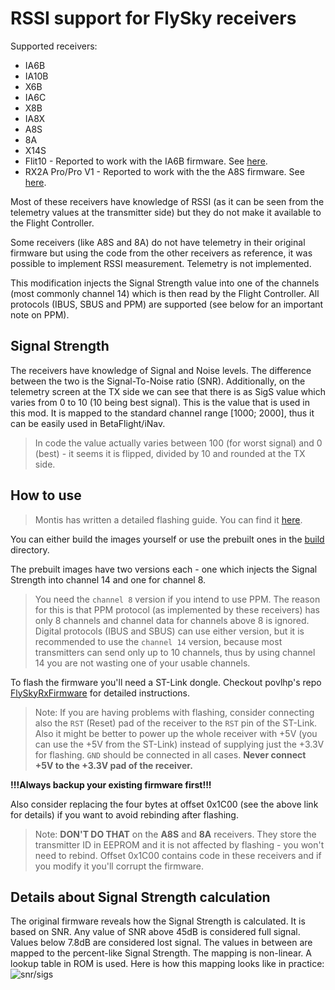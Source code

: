 # RSSI support for FlySky receivers

Supported receivers:
* IA6B
* IA10B
* X6B
* IA6C
* X8B
* IA8X
* A8S
* 8A
* X14S
* Flit10 - Reported to work with the IA6B firmware. See [here](https://www.rcgroups.com/forums/showthread.php?3093552-RSSI-Firmware-mod-for-FlySky-IA6B-and-X6B/page24#post43460731).
* RX2A Pro/Pro V1 - Reported to work with the the A8S firmware. See [here](https://www.rcgroups.com/forums/showthread.php?3093552-RSSI-Firmware-mod-for-FlySky-IA6B-and-X6B&postid=44068183).

Most of these receivers have knowledge of RSSI (as it can be seen from the telemetry values
at the transmitter side) but they do not make it available to the Flight
Controller.

Some receivers (like A8S and 8A) do not have telemetry in their original firmware but using the code from the other receivers as reference, it was possible to implement RSSI measurement. Telemetry is not implemented.

This modification injects the Signal Strength value into one of the channels (most commonly channel 14) which is then read by the Flight Controller. All protocols (IBUS, SBUS and PPM) are supported (see below for an important note on PPM).

## Signal Strength

The receivers have knowledge of Signal and Noise levels. The difference between the two is the
Signal-To-Noise ratio (SNR). Additionally, on the telemetry screen at the TX side we can see that there is as SigS value
which varies from 0 to 10 (10 being best signal). This is the value that is used in this mod. It is mapped to the standard
channel range [1000; 2000], thus it can be easily used in BetaFlight/iNav.

> In code the value actually varies between 100 (for worst signal) and 0 (best) - it seems it is flipped, divided by 10 and rounded at the TX side.


## How to use

> Montis has written a detailed flashing guide. You can find it [here](http://www.multirotorguide.com/guide/flysky-receivers-rssi-mod-alternative-firmware/).

You can either build the images yourself or use the prebuilt ones in the [build](build) directory.

The prebuilt images have two versions each - one which injects the Signal Strength into channel 14 and one for channel 8.
> You need the `channel 8` version if you intend to use PPM. The reason for this is that PPM protocol (as implemented by these receivers) has only 8 channels and channel data for channels above 8 is ignored.
> Digital protocols (IBUS and SBUS) can use either version, but it is recommended to use the `channel 14` version, because most transmitters can send only up to 10 channels, thus by using channel 14 you are not wasting one of your usable channels.

To flash the firmware you'll need a ST-Link dongle.
Checkout povlhp's repo [FlySkyRxFirmware](https://github.com/povlhp/FlySkyRxFirmware) for detailed
instructions.

> Note: If you are having problems with flashing, consider connecting also the `RST` (Reset) pad of the receiver to the `RST` pin of the ST-Link.<br/>
> Also it might be better to power up the whole receiver with +5V (you can use the +5V from the ST-Link) instead of supplying just the +3.3V for flashing. `GND` should be connected in all cases. **Never connect +5V to the +3.3V pad of the receiver.**

**!!!Always backup your existing firmware first!!!**

Also consider replacing the four bytes at offset 0x1C00 (see the above link for details) if you want to avoid rebinding
after flashing.

> Note: **DON'T DO THAT** on the **A8S** and **8A** receivers. They store the transmitter ID in EEPROM and it is not affected by flashing - you won't need to rebind. Offset 0x1C00 contains code in these receivers and if you modify it you'll corrupt the firmware.

## Details about Signal Strength calculation
The original firmware reveals how the Signal Strength is calculated. It is based on SNR.
Any value of SNR above 45dB is considered full signal. Values below 7.8dB are considered
lost signal. The values in between are mapped to the percent-like Signal Strength. The mapping is
non-linear. A lookup table in ROM is used. Here is how this mapping looks like in practice:
![snr/sigs](https://user-images.githubusercontent.com/9365881/41402828-037e95ae-6fcc-11e8-939f-167e4dab414b.png)
